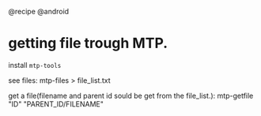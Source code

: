 @recipe
@android

# getting file trough MTP.

install `mtp-tools`

see files:
    mtp-files > file_list.txt

get a file(filename and parent id sould be get from the file_list.):
    mtp-getfile "ID" "PARENT_ID/FILENAME"
